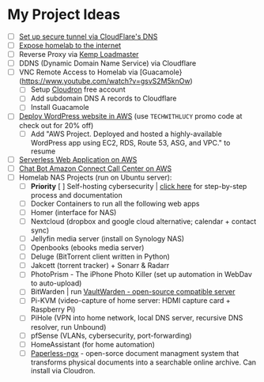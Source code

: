 # My Project Ideas
- [ ] [Set up secure tunnel via CloudFlare's DNS](https://www.youtube.com/watch?v=ey4u7OUAF3c)
- [ ] [Expose homelab to the internet](https://www.youtube.com/watch?v=ey4u7OUAF3c)
- [ ] Reverse Proxy via [Kemp Loadmaster](https://github.com/bmurrtech/my-road-to-tech-job-in-22-days#kemp-loadmaster)
- [ ] DDNS (Dynamic Domain Name Service) via Cloudflare
- [ ] VNC Remote Access to Homelab via [Guacamole}(https://www.youtube.com/watch?v=gsvS2M5knOw)
  - [ ] Setup [Cloudron](https://www.cloudron.io/store/index.html) free account
  - [ ] Add subdomain DNS A records to Cloudflare
  - [ ] Install Guacamole
- [ ] [Deploy WordPress website in AWS](https://www.aosnote.com/offers/xFzqby9z/checkout) (use `TECHWITHLUCY` promo code at check out for 20% off)
  - [ ] Add "AWS Project. Deployed and hosted a highly-available WordPress app using EC2, RDS, Route 53, ASG, and VPC." to resume
- [ ] [Serverless Web Application on AWS](https://aws.amazon.com/getting-started/hands-on/build-serverless-web-app-lambda-apigateway-s3-dynamodb-cognito/)
- [ ] [Chat Bot Amazon Connect Call Center on AWS](https://github.com/aws-samples/amazon-lex-connect-workshop)
- [ ] Homelab NAS Projects (run on Ubuntu server):
  - [ ] **Priority** [ ] Self-hosting cybersecurity | [click here]([place-holder](https://github.com/bmurrtech/0-100-days-cloud-engineer/blob/main/home_network_cybersecurity.md)) for step-by-step process and documentation
  - [ ] Docker Containers to run all the following web apps
  - [ ] Homer (interface for NAS)
  - [ ] Nextcloud (dropbox and google cloud alternative; calendar + contact sync)
  - [ ] Jellyfin media server (install on Synology NAS)
  - [ ] Openbooks (ebooks media server)
  - [ ] Deluge (BitTorrent client written in Python)
  - [ ] Jakcett (torrent tracker) + Sonarr & Radarr
  - [ ] PhotoPrism - The iPhone Photo Killer (set up automation in WebDav to auto-upload)
  - [ ] BitWarden | run [VaultWarden - open-source compatible server](https://github.com/dani-garcia/vaultwarden)
  - [ ] Pi-KVM (video-capture of home server: HDMI capture card + Raspberry Pi)
  - [ ] PiHole (VPN into home network, local DNS server, recursive DNS resolver, run Unbound)
  - [ ] pfSense (VLANs, cybersecurity, port-forwarding)
  - [ ] HomeAssistant (for home automation)
  - [ ] [Paperless-ngx](https://docs.paperless-ngx.com/) - open-sorce document managment system that transforms physical documents into a searchable online archive. Can install via Cloudron.
